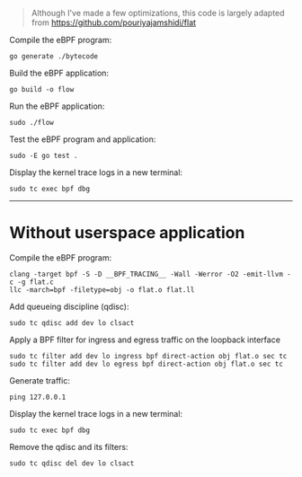 > Although I've made a few optimizations, this code is largely adapted from https://github.com/pouriyajamshidi/flat

Compile the eBPF program:
```shell
go generate ./bytecode
```

Build the eBPF application:
```shell
go build -o flow
```

Run the eBPF application:
```shell
sudo ./flow
```

Test the eBPF program and application:
```shell
sudo -E go test .
```

Display the kernel trace logs in a new terminal:
```shell
sudo tc exec bpf dbg
```

---

# Without userspace application

Compile the eBPF program:
```shell
clang -target bpf -S -D __BPF_TRACING__ -Wall -Werror -O2 -emit-llvm -c -g flat.c
llc -march=bpf -filetype=obj -o flat.o flat.ll
```

Add queueing discipline (qdisc):
```shell
sudo tc qdisc add dev lo clsact
```

Apply a BPF filter for ingress and egress traffic on the loopback interface
```shell
sudo tc filter add dev lo ingress bpf direct-action obj flat.o sec tc
sudo tc filter add dev lo egress bpf direct-action obj flat.o sec tc
```

Generate traffic:
```shell
ping 127.0.0.1
```

Display the kernel trace logs in a new terminal:
```shell
sudo tc exec bpf dbg
```

Remove the qdisc and its filters:
```shell
sudo tc qdisc del dev lo clsact
```
